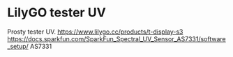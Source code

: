 # LilyGO tester UV
 Prosty tester UV.
 https://www.lilygo.cc/products/t-display-s3
 https://docs.sparkfun.com/SparkFun_Spectral_UV_Sensor_AS7331/software_setup/
 AS7331
 
